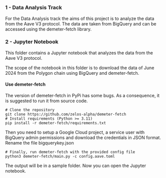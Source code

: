 #

### 1 - Data Analysis Track

For the Data Analysis track the aims of this project is to analyze the data from the Aave V3 protocol.
The data are taken from BigQuery and can be accessed using the demeter-fetch library.


### 2 - Jupyter Notebook

This folder contains a Jupyter notebook that analyzes the data from the Aave V3 protocol.


The scope of the notebook in this folder is to download the data of June 2024 from the Polygon chain using BigQuery and demeter-fetch.


#### Use demeter-fetch
The version of demeter-fetch in PyPi has some bugs.
As a consequence, it is suggested to run it from source code.

```
# Clone the repository
git clone https://github.com/zelos-alpha/demeter-fetch
# Install requirements (Python >= 3.11)
pip install -r demeter-fetch/requirements.txt
```

Then you need to setup a Google Cloud project, a service user with BigQuery admin permissions and download the credentials in JSON format.
Rename the file bigquerykey.json

```
# Finally, run demeter-fetch with the provided config file
python3 demeter-fetch/main.py -c config.aave.toml
```

The output will be in a sample folder.
Now you can open the Jupyter notebook.

####

